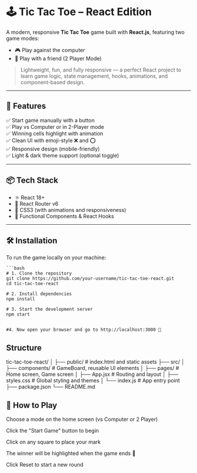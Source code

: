 # 🕹️ Tic Tac Toe – React Edition

A modern, responsive **Tic Tac Toe** game built with **React.js**, featuring two game modes:

- 🎮 Play against the computer  
- 👥 Play with a friend (2 Player Mode)

> Lightweight, fun, and fully responsive — a perfect React project to learn game logic, state management, hooks, animations, and component-based design.

---

## 🚀 Features

✅ Start game manually with a button  
✅ Play vs Computer or in 2-Player mode  
✅ Winning cells highlight with animation  
✅ Clean UI with emoji-style ❌ and ⭕  
✅ Responsive design (mobile-friendly)  
✅ Light & dark theme support (optional toggle)

---

## 📦 Tech Stack

- ⚛️ React 18+
- 🔁 React Router v6
- 💅 CSS3 (with animations and responsiveness)
- 📁 Functional Components & React Hooks

---

## 🛠️ Installation

To run the game locally on your machine:

    ```bash
    # 1. Clone the repository
    git clone https://github.com/your-username/tic-tac-toe-react.git
    cd tic-tac-toe-react
  
    # 2. Install dependencies
    npm install
  
    # 3. Start the development server
    npm start
  
  
    #4. Now open your browser and go to http://localhost:3000 🎉
  
  ## Structure 
  tic-tac-toe-react/
  │
  ├── public/               # index.html and static assets
  ├── src/
  │   ├── components/       # GameBoard, reusable UI elements
  │   ├── pages/            # Home screen, Game screen
  │   ├── App.jsx           # Routing and layout
  │   ├── styles.css        # Global styling and themes
  │   └── index.js          # App entry point
  ├── package.json
  └── README.md


## 📌 How to Play
Choose a mode on the home screen (vs Computer or 2 Player)

Click the "Start Game" button to begin

Click on any square to place your mark

The winner will be highlighted when the game ends 🎉

Click Reset to start a new round



